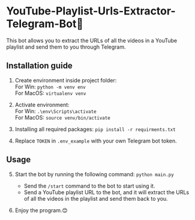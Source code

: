 # YouTube-Playlist-Urls-Extractor-Telegram-Bot🤖

This bot allows you to extract the URLs of all the videos in a YouTube playlist and send them to you through Telegram.

## Installation guide

1. Create environment inside project folder:<br/>
For Win:
    `python -m venv env`<br/>
For MacOS:
    `virtualenv venv`

2. Activate environment:<br/>
For Win:
    `.\env\Scripts\activate`<br />
For MacOS:
    `source venv/bin/activate`

3. Installing all required packages:
    `pip install -r requirments.txt`

4. Replace `TOKEN` in `.env_example` with your own Telegram bot token.

## Usage

5. Start the bot by running the following command:
    `python main.py`
    - Send the `/start` command to the bot to start using it. 
    - Send a YouTube playlist URL to the bot, and it will extract the URLs of all the videos in the playlist and send them back to you.

6. Enjoy the program.😊
